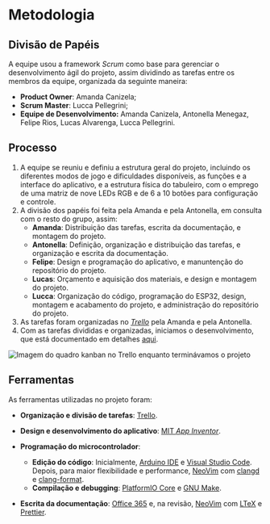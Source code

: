 <!-- LTeX: language=pt-BR -->

# Metodologia

## Divisão de Papéis

A equipe usou a framework _Scrum_ como base para gerenciar o desenvolvimento
ágil do projeto, assim dividindo as tarefas entre os membros da equipe,
organizada da seguinte maneira:

- **Product Owner**: Amanda Canizela;
- **Scrum Master**: Lucca Pellegrini;
- **Equipe de Desenvolvimento:** Amanda Canizela, Antonella Menegaz, Felipe
  Rios, Lucas Alvarenga, Lucca Pellegrini.

## Processo

1. A equipe se reuniu e definiu a estrutura geral do projeto, incluindo os
   diferentes modos de jogo e dificuldades disponíveis, as funções e a interface
   do aplicativo, e a estrutura física do tabuleiro, com o emprego de uma matriz
   de nove LEDs RGB e de 6 a 10 botões para configuração e controle.
2. A divisão dos papéis foi feita pela Amanda e pela Antonella, em consulta com
   o resto do grupo, assim:
   - **Amanda**: Distribuição das tarefas, escrita da documentação, e montagem
     do projeto.
   - **Antonella**: Definição, organização e distribuição das tarefas, e
     organização e escrita da documentação.
   - **Felipe**: Design e programação do aplicativo, e manuntenção do
     repositório do projeto.
   - **Lucas**: Orçamento e aquisição dos materiais, e design e montagem do
     projeto.
   - **Lucca**: Organização do código, programação do ESP32, design, montagem e
     acabamento do projeto, e administração do repositório do projeto.
3. As tarefas foram organizadas no [_Trello_](https://trello.com/pt-BR) pela
   Amanda e pela Antonella.
4. Com as tarefas divididas e organizadas, iniciamos o desenvolvimento, que está
   documentado em detalhes [aqui](03-Desenvolvimento.md).

![Imagem do quadro kanban no Trello enquanto terminávamos o
  projeto](Figuras/kanban.jpeg)

## Ferramentas

As ferramentas utilizadas no projeto foram:

- **Organização e divisão de tarefas**: [Trello](https://trello.com/pt-BR).
- **Design e desenvolvimento do aplicativo**:
  [MIT _App Inventor_](https://appinventor.mit.edu/).
- **Programação do microcontrolador**:

  - **Edição do código**: Inicialmente,
    [Arduino IDE](https://docs.arduino.cc/software/ide/) e
    [Visual Studio Code](https://code.visualstudio.com/). Depois, para maior
    flexibilidade e performance, [NeoVim](https://neovim.io/) com
    [clangd](https://clangd.llvm.org/features) e
    [clang-format](https://clang.llvm.org/docs/ClangFormat.html).
  - **Compilação e debugging**:
    [PlatformIO Core](https://docs.platformio.org/en/latest/core/) e
    [GNU Make](https://www.gnu.org/software/make/).

- **Escrita da documentação**: [Office 365](https://www.office.com/) e, na
  revisão, [NeoVim](https://neovim.io/) com
  [LTeX](https://valentjn.github.io/ltex/) e [Prettier](https://prettier.io/).